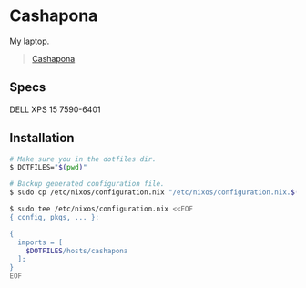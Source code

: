 # Cashapona

My laptop.

> [Cashapona](https://en.wikipedia.org/wiki/Socratea_exorrhiza)

## Specs

DELL XPS 15 7590-6401

## Installation

```bash
# Make sure you in the dotfiles dir.
$ DOTFILES="$(pwd)"

# Backup generated configuration file.
$ sudo cp /etc/nixos/configuration.nix "/etc/nixos/configuration.nix.$(date +'%s').bu"

$ sudo tee /etc/nixos/configuration.nix <<EOF
{ config, pkgs, ... }:

{
  imports = [
    $DOTFILES/hosts/cashapona
  ];
}
EOF
```

